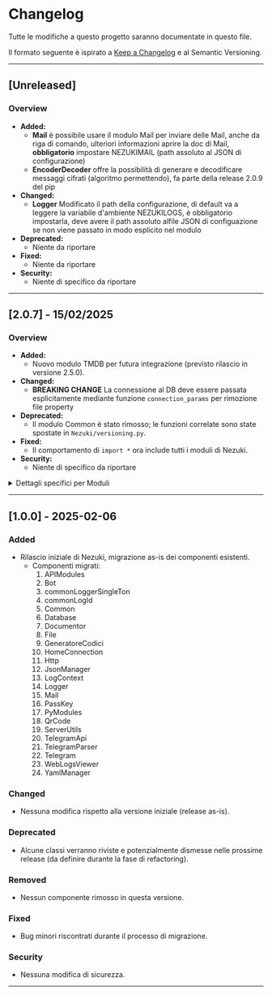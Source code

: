# Changelog

Tutte le modifiche a questo progetto saranno documentate in questo file.

Il formato seguente è ispirato a [Keep a Changelog](https://keepachangelog.com/en/1.0.0/) e al Semantic Versioning.

---

## [Unreleased]
### Overview
- **Added:**
  - **Mail** è possibile usare il modulo Mail per inviare delle Mail, anche da riga di comando, ulteriori informazioni aprire la doc di Mail, **obbligatorio** impostare NEZUKIMAIL (path assoluto al JSON di configurazione)
  - **EncoderDecoder** offre la possibilità di generare e decodificare messaggi cifrati (algoritmo permettendo), fa parte della release 2.0.9 del pip
- **Changed:**
  - **Logger** Modificato il path della configurazione, di default va a leggere la variabile d'ambiente NEZUKILOGS, è obbligatorio impostarla, deve avere il path assoluto alfile JSON di configuazione se non viene passato in modo esplicito nel modulo
- **Deprecated:**
  - Niente da riportare
- **Fixed:**
  - Niente da riportare
- **Security:**
  - Niente di specifico da riportare


---

## [2.0.7] - 15/02/2025
### Overview
- **Added:**
  - Nuovo modulo TMDB per futura integrazione (previsto rilascio in versione 2.5.0).
- **Changed:**
  - **BREAKING CHANGE** La connessione al DB deve essere passata esplicitamente mediante funzione `connection_params` per rimozione file property
- **Deprecated:**
  - Il modulo Common è stato rimosso; le funzioni correlate sono state spostate in `Nezuki/versioning.py`.
- **Fixed:**
  - Il comportamento di `import *` ora include tutti i moduli di Nezuki.
- **Security:**
  - Niente di specifico da riportare

<details>
  <summary>Dettagli specifici per Moduli</summary>

### Database
- **Removed:**
  - Dipendenza dal file property; La connessione al DB deve essere passata esplicitamente mediante funzione `connection_params`
  - Dipendenza dall'`env`
  - Dipendenza del logger

</details>

---

## [1.0.0] - 2025-02-06
### Added
- Rilascio iniziale di Nezuki, migrazione as-is dei componenti esistenti.
  - Componenti migrati:
    1. APIModules
    2. Bot
    3. commonLoggerSingleTon
    4. commonLogId
    5. Common
    6. Database
    7. Documentor
    8. File
    9. GeneratoreCodici
    10. HomeConnection
    11. Http
    12. JsonManager
    13. LogContext
    14. Logger
    15. Mail
    16. PassKey
    17. PyModules
    18. QrCode
    19. ServerUtils
    20. TelegramApi
    21. TelegramParser
    22. Telegram
    23. WebLogsViewer
    24. YamlManager

### Changed
- Nessuna modifica rispetto alla versione iniziale (release as-is).

### Deprecated
- Alcune classi verranno riviste e potenzialmente dismesse nelle prossime release (da definire durante la fase di refactoring).

### Removed
- Nessun componente rimosso in questa versione.

### Fixed
- Bug minori riscontrati durante il processo di migrazione.

### Security
- Nessuna modifica di sicurezza.

---
